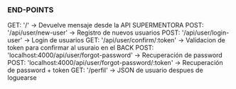 ### END-POINTS

GET: '/' -> Devuelve mensaje desde la API SUPERMENTORA
POST: '/api/user/new-user' -> Registro de nuevos usuarios
POST: '/api/user/login-user' -> Login de usuarios
GET: '/api/user/confirm/:token' -> Validacion de token para confirmar al usuraio en el BACK
POST: 'localhost:4000/api/user/forgot-password' -> Recuperación de password
POST: 'localhost:4000/api/user/forgot-password/:token' -> Recuperación de password + token
GET: '/perfil' -> JSON de usuario despues de loguearse
